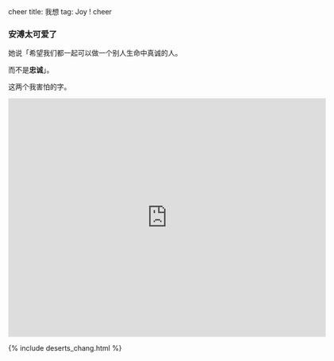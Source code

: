 cheer
title: 我想
tag: Joy !
cheer

### 安溥太可爱了

她说「希望我们都一起可以做一个别人生命中真诚的人。 

而不是**忠诚**」。

这两个我害怕的字。

<div markdown = "0">
<iframe width=640 height=480 src="https://www.youtube.com/embed/kfseW1A9NQI?vq=hd720" frameborder="0" allow="autoplay;encrypted-media" allowfullscreen> </iframe>
</div>

{% include deserts_chang.html %}

